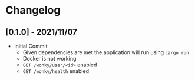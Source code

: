 # Changelog

## [0.1.0] - 2021/11/07
- Initial Commit
  - Given dependencies are met the application will run using `cargo run`
  - Docker is not working
  - `GET /wonky/user/<id>` enabled
  - `GET /wonky/health` enabled